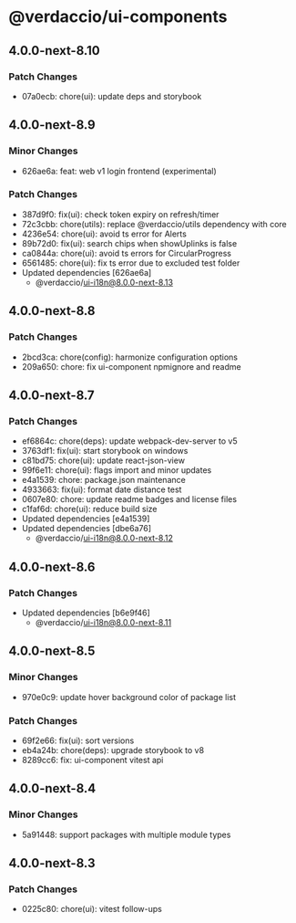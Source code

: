 # @verdaccio/ui-components

## 4.0.0-next-8.10

### Patch Changes

- 07a0ecb: chore(ui): update deps and storybook

## 4.0.0-next-8.9

### Minor Changes

- 626ae6a: feat: web v1 login frontend (experimental)

### Patch Changes

- 387d9f0: fix(ui): check token expiry on refresh/timer
- 72c3cbb: chore(utils): replace @verdaccio/utils dependency with core
- 4236e54: chore(ui): avoid ts error for Alerts
- 89b72d0: fix(ui): search chips when showUplinks is false
- ca0844a: chore(ui): avoid ts errors for CircularProgress
- 6561485: chore(ui): fix ts error due to excluded test folder
- Updated dependencies [626ae6a]
  - @verdaccio/ui-i18n@8.0.0-next-8.13

## 4.0.0-next-8.8

### Patch Changes

- 2bcd3ca: chore(config): harmonize configuration options
- 209a650: chore: fix ui-component npmignore and readme

## 4.0.0-next-8.7

### Patch Changes

- ef6864c: chore(deps): update webpack-dev-server to v5
- 3763df1: fix(ui): start storybook on windows
- c81bd75: chore(ui): update react-json-view
- 99f6e11: chore(ui): flags import and minor updates
- e4a1539: chore: package.json maintenance
- 4933663: fix(ui): format date distance test
- 0607e80: chore: update readme badges and license files
- c1faf6d: chore(ui): reduce build size
- Updated dependencies [e4a1539]
- Updated dependencies [dbe6a76]
  - @verdaccio/ui-i18n@8.0.0-next-8.12

## 4.0.0-next-8.6

### Patch Changes

- Updated dependencies [b6e9f46]
  - @verdaccio/ui-i18n@8.0.0-next-8.11

## 4.0.0-next-8.5

### Minor Changes

- 970e0c9: update hover background color of package list

### Patch Changes

- 69f2e66: fix(ui): sort versions
- eb4a24b: chore(deps): upgrade storybook to v8
- 8289cc6: fix: ui-component vitest api

## 4.0.0-next-8.4

### Minor Changes

- 5a91448: support packages with multiple module types

## 4.0.0-next-8.3

### Patch Changes

- 0225c80: chore(ui): vitest follow-ups
